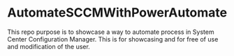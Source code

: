 # AutomateSCCMWithPowerAutomate
This repo purpose is to showcase a way to automate process in System Center Configuration Manager. This is for showcasing and for free of use and modification of the user.
